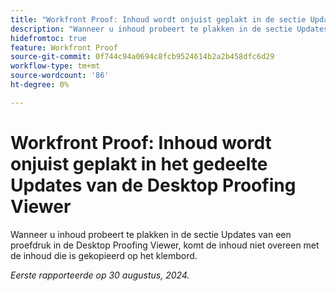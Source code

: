 ```yaml
---
title: "Workfront Proof: Inhoud wordt onjuist geplakt in de sectie Updates van de Desktop Proofing Viewer"
description: "Wanneer u inhoud probeert te plakken in de sectie Updates van een proefdruk in de Desktop Proofing Viewer, komt de inhoud niet overeen met de inhoud die is gekopieerd op het klembord."
hidefromtoc: true
feature: Workfront Proof
source-git-commit: 0f744c94a0694c8fcb9524614b2a2b458dfc6d29
workflow-type: tm+mt
source-wordcount: '86'
ht-degree: 0%

---
```


# Workfront Proof: Inhoud wordt onjuist geplakt in het gedeelte Updates van de Desktop Proofing Viewer

Wanneer u inhoud probeert te plakken in de sectie Updates van een proefdruk in de Desktop Proofing Viewer, komt de inhoud niet overeen met de inhoud die is gekopieerd op het klembord.

_Eerste rapporteerde op 30 augustus, 2024._
